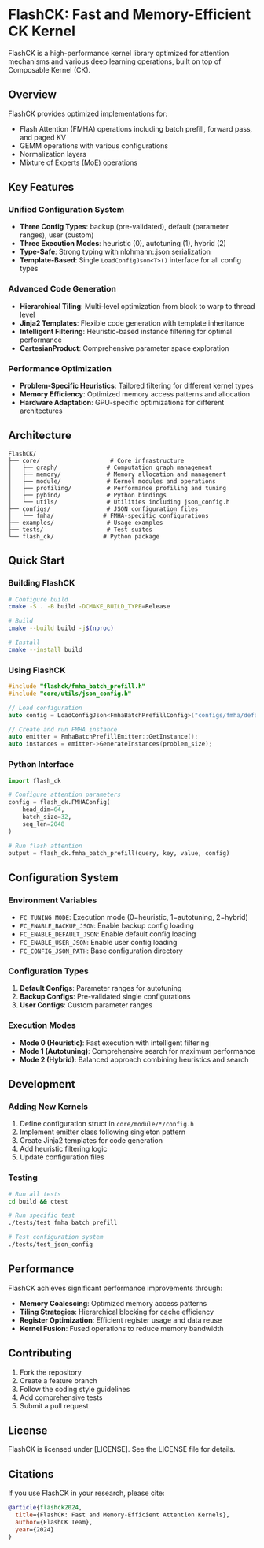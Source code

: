 # FlashCK: Fast and Memory-Efficient CK Kernel

FlashCK is a high-performance kernel library optimized for attention mechanisms and various deep learning operations, built on top of Composable Kernel (CK).

## Overview

FlashCK provides optimized implementations for:
- Flash Attention (FMHA) operations including batch prefill, forward pass, and paged KV
- GEMM operations with various configurations
- Normalization layers
- Mixture of Experts (MoE) operations

## Key Features

### Unified Configuration System
- **Three Config Types**: backup (pre-validated), default (parameter ranges), user (custom)
- **Three Execution Modes**: heuristic (0), autotuning (1), hybrid (2)
- **Type-Safe**: Strong typing with nlohmann::json serialization
- **Template-Based**: Single `LoadConfigJson<T>()` interface for all config types

### Advanced Code Generation
- **Hierarchical Tiling**: Multi-level optimization from block to warp to thread level
- **Jinja2 Templates**: Flexible code generation with template inheritance
- **Intelligent Filtering**: Heuristic-based instance filtering for optimal performance
- **CartesianProduct**: Comprehensive parameter space exploration

### Performance Optimization
- **Problem-Specific Heuristics**: Tailored filtering for different kernel types
- **Memory Efficiency**: Optimized memory access patterns and allocation
- **Hardware Adaptation**: GPU-specific optimizations for different architectures

## Architecture

```
FlashCK/
├── core/                    # Core infrastructure
│   ├── graph/              # Computation graph management
│   ├── memory/             # Memory allocation and management
│   ├── module/             # Kernel modules and operations
│   ├── profiling/          # Performance profiling and tuning
│   ├── pybind/             # Python bindings
│   └── utils/              # Utilities including json_config.h
├── configs/                # JSON configuration files
│   └── fmha/              # FMHA-specific configurations
├── examples/               # Usage examples
├── tests/                  # Test suites
└── flash_ck/              # Python package
```

## Quick Start

### Building FlashCK
```bash
# Configure build
cmake -S . -B build -DCMAKE_BUILD_TYPE=Release

# Build
cmake --build build -j$(nproc)

# Install
cmake --install build
```

### Using FlashCK
```cpp
#include "flashck/fmha_batch_prefill.h"
#include "core/utils/json_config.h"

// Load configuration
auto config = LoadConfigJson<FmhaBatchPrefillConfig>("configs/fmha/default_config.json");

// Create and run FMHA instance
auto emitter = FmhaBatchPrefillEmitter::GetInstance();
auto instances = emitter->GenerateInstances(problem_size);
```

### Python Interface
```python
import flash_ck

# Configure attention parameters
config = flash_ck.FMHAConfig(
    head_dim=64,
    batch_size=32,
    seq_len=2048
)

# Run flash attention
output = flash_ck.fmha_batch_prefill(query, key, value, config)
```

## Configuration System

### Environment Variables
- `FC_TUNING_MODE`: Execution mode (0=heuristic, 1=autotuning, 2=hybrid)
- `FC_ENABLE_BACKUP_JSON`: Enable backup config loading
- `FC_ENABLE_DEFAULT_JSON`: Enable default config loading
- `FC_ENABLE_USER_JSON`: Enable user config loading
- `FC_CONFIG_JSON_PATH`: Base configuration directory

### Configuration Types
1. **Default Configs**: Parameter ranges for autotuning
2. **Backup Configs**: Pre-validated single configurations
3. **User Configs**: Custom parameter ranges

### Execution Modes
- **Mode 0 (Heuristic)**: Fast execution with intelligent filtering
- **Mode 1 (Autotuning)**: Comprehensive search for maximum performance
- **Mode 2 (Hybrid)**: Balanced approach combining heuristics and search

## Development

### Adding New Kernels
1. Define configuration struct in `core/module/*/config.h`
2. Implement emitter class following singleton pattern
3. Create Jinja2 templates for code generation
4. Add heuristic filtering logic
5. Update configuration files

### Testing
```bash
# Run all tests
cd build && ctest

# Run specific test
./tests/test_fmha_batch_prefill

# Test configuration system
./tests/test_json_config
```

## Performance

FlashCK achieves significant performance improvements through:
- **Memory Coalescing**: Optimized memory access patterns
- **Tiling Strategies**: Hierarchical blocking for cache efficiency
- **Register Optimization**: Efficient register usage and data reuse
- **Kernel Fusion**: Fused operations to reduce memory bandwidth

## Contributing

1. Fork the repository
2. Create a feature branch
3. Follow the coding style guidelines
4. Add comprehensive tests
5. Submit a pull request

## License

FlashCK is licensed under [LICENSE]. See the LICENSE file for details.

## Citations

If you use FlashCK in your research, please cite:
```bibtex
@article{flashck2024,
  title={FlashCK: Fast and Memory-Efficient Attention Kernels},
  author={FlashCK Team},
  year={2024}
}
```